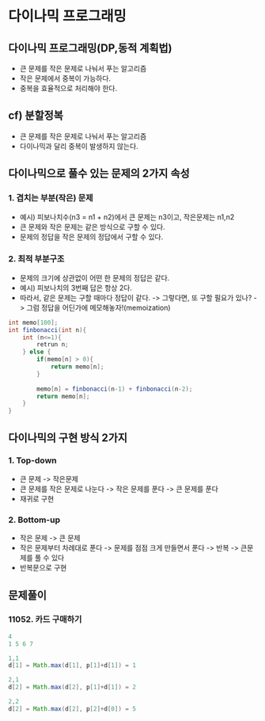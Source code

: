 # 다이나믹 프로그래밍
<!--
|no|문제|풀이|비고|
|---|----|----|----|
|1|[1로 만들기](https://www.acmicpc.net/problem/1463)|[Q1463.java](dynamic1/Q1463.java)|틀림: 반례 10|
|2|[1로 만들기](https://www.acmicpc.net/problem/1463)|[Q1463_2.java](dynamic1/Q1463_2.java)|풀이: top-down 이해안됨|
|3|[1로 만들기](https://www.acmicpc.net/problem/1463)|[Q1463_3.java](dynamic1/Q1463_3.java)|풀이: bottom-up 이해안됨|
||[2Xn 타일링](https://www.acmicpc.net/problem/11726)|[Q11726.java](dynamic1/Q11726.java)|풀이: bottom-up|
||[1,2,3 더하기](https://www.acmicpc.net/problem/9095)|[Q9095.java](dynamic1/Q9095.java)||
||[1,2,3 더하기](https://www.acmicpc.net/problem/9095)|[Q9095_2.java](dynamic1/Q9095_2.java)|풀이|
||[카드구매하기](https://www.acmicpc.net/problem/11052)|[Q11052.java](dynamic1/Q11052.java)|이해는 한듯..|
||[쉬운 계단 수](https://www.acmicpc.net/problem/10844)|[Q10844.java](dynamic1/Q10844.java)|이해못함->다시볼것|
||[이친수](https://www.acmicpc.net/problem/2193)|[Q2193.java](dynamic1/Q2193.java)|내 풀이(2차원)->틀림|
||[이친수](https://www.acmicpc.net/problem/2193)|[Q2193_2.java](dynamic1/Q2193_2.java)|풀이(1차원)|
||[가장 긴, 증가하는 부분 수열](https://www.acmicpc.net/problem/11053)|[Q11053.java](dynamic1/Q11053.java)|다시풀기|
||[연속합](https://www.acmicpc.net/problem/1912)|[Q1912.java](dynamic1/Q1912.java)|다시풀기|
||[제곱수의 합](https://www.acmicpc.net/problem/1699)|[Q1699.java](dynamic1/Q1699.java)||
||[합분해](https://www.acmicpc.net/problem/2225)|[Q2225.java](dynamic1/Q2225.java)||

-- 연습
||[1,2,3 더하기 3](https://www.acmicpc.net/problem/15988)|[Q15988.java](dynamic1/Q15988.java)||




||[](https://www.acmicpc.net/problem/)|[Q.java](dynamic1/Q.java)||
||[](https://www.acmicpc.net/problem/)|[Q.java](dynamic1/Q.java)||
||[](https://www.acmicpc.net/problem/)|[Q.java](dynamic1/Q.java)||
||[](https://www.acmicpc.net/problem/)|[Q.java](dynamic1/Q.java)||
||[](https://www.acmicpc.net/problem/)|[Q.java](dynamic1/Q.java)||
-->

## 다이나믹 프로그래밍(DP,동적 계획법)
- 큰 문제를 작은 문제로 나눠서 푸는 알고리즘
- 작은 문제에서 중복이 가능하다. 
- 중복을 효율적으로 처리해야 한다.
## cf) 분할정복
- 큰 문제를 작은 문제로 나눠서 푸는 알고리즘
- 다이나믹과 달리 중복이 발생하지 않는다.

## 다이나믹으로 풀수 있는 문제의 2가지 속성
### 1. 겹치는 부분(작은) 문제
- 예시) 피보나치수(n3 = n1 + n2)에서 큰 문제는 n3이고, 작은문제는 n1,n2
- 큰 문제와 작은 문제는 같은 방식으로 구할 수 있다.
- 문제의 정답을 작은 문제의 정답에서 구할 수 있다.
### 2. 최적 부분구조
- 문제의 크기에 상관없이 어떤 한 문제의 정답은 같다.
- 예시) 피보나치의 3번째 답은 항상 2다.
- 따라서, 같은 문제는 구할 때마다 정답이 같다. -> 그렇다면, 또 구할 필요가 있나? -> 그럼 정답을 어딘가에 메모해놓자!(memoization)
```java
int memo[100];
int finbonacci(int n){
	int (n<=1){
		retrun n;
	} else {
		if(memo[n] > 0){
			return memo[n];
		}
		
		memo[n] = finbonacci(n-1) + finbonacci(n-2);
		return memo[n];
	}
}
```

## 다이나믹의 구현 방식 2가지
### 1. Top-down
- 큰 문제 -> 작은문제
- 큰 문제를 작은 문제로 나눈다 -> 작은 문제를 푼다 -> 큰 문제를 푼다
- 재귀로 구현
### 2. Bottom-up
- 작은 문제 -> 큰 문제
- 작은 문제부터 차례대로 푼다 -> 문제를 점점 크게 만들면서 푼다 -> 반복 -> 큰문제를 풀 수 있다
- 반복문으로 구현


## 문제풀이
### 11052. 카드 구매하기
```java
4
1 5 6 7

1,1
d[1] = Math.max(d[1], p[1]+d[1]) = 1

2,1
d[2] = Math.max(d[2], p[1]+d[1]) = 2

2,2
d[2] = Math.max(d[2], p[2]+d[0]) = 5
```























